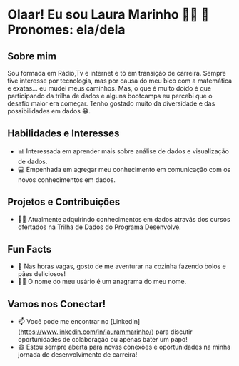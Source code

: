 # Olaar! Eu sou Laura Marinho 🏳️‍🌈 👋 Pronomes: ela/dela 

## Sobre mim
Sou formada em Rádio,Tv e internet e tô em transição de carreira. Sempre tive interesse por tecnologia, mas por causa do meu bico com a matemática e exatas... eu mudei meus caminhos. Mas, o que é muito doido é que participando da trilha de dados e alguns bootcamps eu percebi que o desafio maior era começar. Tenho gostado muito da diversidade e das possibilidades em dados 😁. 

## Habilidades e Interesses
- 📊 Interessada em aprender mais sobre análise de dados e visualização de dados.
- 💻 Empenhada em agregar meu conhecimento em comunicação com os novos conhecimentos em dados.

## Projetos e Contribuições
- 👩‍💻 Atualmente adquirindo conhecimentos em dados atravás dos cursos ofertados na Trilha de Dados do Programa Desenvolve.

## Fun Facts
- 🍰 Nas horas vagas, gosto de me aventurar na cozinha fazendo bolos e pães deliciosos!
- 🐱‍👤 O nome do meu usário é um anagrama do meu nome.

## Vamos nos Conectar!
- 📫 Você pode me encontrar no [LinkedIn] (https://www.linkedin.com/in/laurammarinho/) para discutir oportunidades de colaboração ou apenas bater um papo!
- 😄 Estou sempre aberta para novas conexões e oportunidades na minha jornada de desenvolvimento de carreira!


